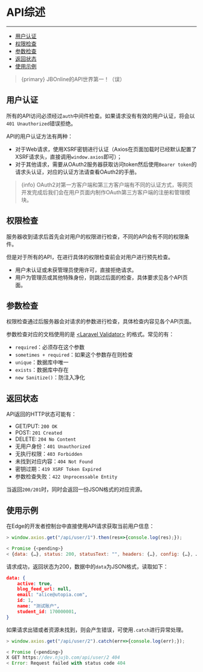 # API综述

--- 

- [用户认证](#authentication)
- [权限检查](#privilege)
- [参数检查](#content)
- [返回状态](#return-value)
- [使用示例](#example)

> {primary} JBOnline的API世界第一！（误）

<a name="authentication"></a>
## 用户认证

所有的API访问必须经过`auth`中间件检查。如果请求没有有效的用户认证，将会以`401 Unauthorized`错误拒绝。

API的用户认证方法有两种：

- 对于Web请求，使用XSRF密钥进行认证（Axios在页面加载时已经默认配置了XSRF请求头，直接调用`window.axios`即可）；
- 对于其他请求，需要从OAuth2服务器获取访问token然后使用`Bearer token`的请求头认证，对应的认证方法请查看OAuth2的手册。

> {info} OAuth2对第一方客户端和第三方客户端有不同的认证方式，等网页开发完成后我们会在用户页面内制作OAuth第三方客户端的注册和管理模块。

<a name="privilege"></a>
## 权限检查

服务器收到请求后首先会对用户的权限进行检查，不同的API会有不同的权限条件。

但是对于所有的API，在进行具体的权限检查前会对用户进行预先检查。

- 用户未认证或未获管理员使用许可，直接拒绝请求。
- 用户为管理员或其他特殊身份，则跳过后面的检查，具体要求见各个API页面。

<a name="content"></a>
## 参数检查

权限检查通过后服务器会对请求的参数进行检查，具体检查内容见各个API页面。

参数检查对应的文档使用的是 [<Laravel Validator\>](https://laravel.com/docs/5.8/validation) 的格式。常见的有：

- `required`：必须存在这个参数
- `sometimes + required`：如果这个参数存在则检查
- `unique`：数据库中唯一
- `exists`：数据库中存在
- `new Sanitize()`：防注入净化

<a name="return-value"></a>
## 返回状态

API返回的HTTP状态可能有：

- GET/PUT: `200 OK`
- POST: `201 Created`
- DELETE: `204 No Content`
- 无用户身份：`401 Unauthorized`
- 无执行权限：`403 Forbidden`
- 未找到对应内容：`404 Not Found`
- 密钥过期：`419 XSRF Token Expired`
- 参数检查失败：`422 Unprocessable Entity`

当返回`200/201`时，同时会返回一份JSON格式的对应资源。

<a name="example"></a>
## 使用示例

在Edge的开发者控制台中直接使用API请求获取当前用户信息：

```javascript
> window.axios.get("/api/user/1").then(res=>{console.log(res);});

< Promise {<pending>}
< {data: {…}, status: 200, statusText: "", headers: {…}, config: {…}, …}
```

请求成功，返回状态为200，数据中的`data`为JSON格式，读取如下：

```json
data: {
    active: true,
    blog_feed_url: null,
    email: "alice@utopia.com",
    id: 1,
    name: "测试账户",
    student_id: 170000001,
}
```

如果请求出错或者资源未找到，则会产生错误，可使用`.catch`进行异常处理。

```javascript
> window.axios.get("/api/user/2").catch(err=>{console.log(err);});

< Promise {<pending>}
X GET https://dev.njujb.com/api/user/2 404
< Error: Request failed with status code 404
```